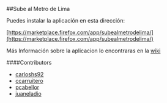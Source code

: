 ##Sube al Metro de Lima

Puedes instalar la aplicación en esta dirección:

[https://marketplace.firefox.com/app/subealmetrodelima/](https://marketplace.firefox.com/app/subealmetrodelima/)

Más Información sobre la aplicacion lo encontraras en la [wiki](https://github.com/marti1125/SubeAlMetro/wiki)

####Contributors
* [carloshs92](https://github.com/carloshs92)
* [ccarruitero](https://github.com/ccarruitero)
* [pcabellor](https://github.com/pcabellor)
* [juaneladio](https://github.com/juaneladio)
